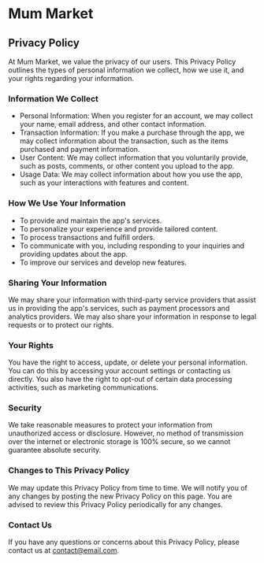 # Mum Market
## Privacy Policy

At Mum Market, we value the privacy of our users. This Privacy Policy outlines the types of personal information we collect, how we use it, and your rights regarding your information.

### Information We Collect

- Personal Information: When you register for an account, we may collect your name, email address, and other contact information.
- Transaction Information: If you make a purchase through the app, we may collect information about the transaction, such as the items purchased and payment information.
- User Content: We may collect information that you voluntarily provide, such as posts, comments, or other content you upload to the app.
- Usage Data: We may collect information about how you use the app, such as your interactions with features and content.

### How We Use Your Information

- To provide and maintain the app's services.
- To personalize your experience and provide tailored content.
- To process transactions and fulfill orders.
- To communicate with you, including responding to your inquiries and providing updates about the app.
- To improve our services and develop new features.

### Sharing Your Information

We may share your information with third-party service providers that assist us in providing the app's services, such as payment processors and analytics providers. We may also share your information in response to legal requests or to protect our rights.

### Your Rights

You have the right to access, update, or delete your personal information. You can do this by accessing your account settings or contacting us directly. You also have the right to opt-out of certain data processing activities, such as marketing communications.

### Security

We take reasonable measures to protect your information from unauthorized access or disclosure. However, no method of transmission over the internet or electronic storage is 100% secure, so we cannot guarantee absolute security.

### Changes to This Privacy Policy

We may update this Privacy Policy from time to time. We will notify you of any changes by posting the new Privacy Policy on this page. You are advised to review this Privacy Policy periodically for any changes.

### Contact Us

If you have any questions or concerns about this Privacy Policy, please contact us at contact@email.com.
